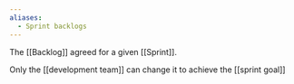 ```yaml
---
aliases:
  - Sprint backlogs
---
```


The [[Backlog]] agreed for a given [[Sprint]].

Only the [[development team]] can change it to achieve the [[sprint goal]]
